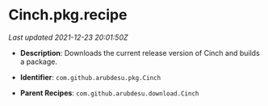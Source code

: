 # Cinch.pkg.recipe

_Last updated 2021-12-23 20:01:50Z_

- **Description**: Downloads the current release version of Cinch and builds a package.

- **Identifier**: `com.github.arubdesu.pkg.Cinch`

- **Parent Recipes**: `com.github.arubdesu.download.Cinch`

